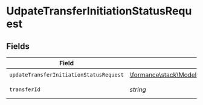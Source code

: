 # UdpateTransferInitiationStatusRequest


## Fields

| Field                                                                                                                               | Type                                                                                                                                | Required                                                                                                                            | Description                                                                                                                         |
| ----------------------------------------------------------------------------------------------------------------------------------- | ----------------------------------------------------------------------------------------------------------------------------------- | ----------------------------------------------------------------------------------------------------------------------------------- | ----------------------------------------------------------------------------------------------------------------------------------- |
| `updateTransferInitiationStatusRequest`                                                                                             | [\formance\stack\Models\Shared\UpdateTransferInitiationStatusRequest](../../Models/Shared/UpdateTransferInitiationStatusRequest.md) | :heavy_check_mark:                                                                                                                  | N/A                                                                                                                                 |
| `transferId`                                                                                                                        | *string*                                                                                                                            | :heavy_check_mark:                                                                                                                  | The transfer ID.                                                                                                                    |